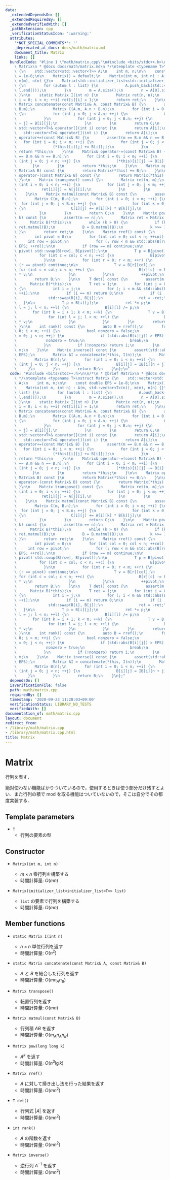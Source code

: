 ```yaml
---
data:
  _extendedDependsOn: []
  _extendedRequiredBy: []
  _extendedVerifiedWith: []
  _pathExtension: cpp
  _verificationStatusIcon: ':warning:'
  attributes:
    '*NOT_SPECIAL_COMMENTS*': ''
    _deprecated_at_docs: docs/math/matrix.md
    document_title: Matrix
    links: []
  bundledCode: "#line 1 \"math/matrix.cpp\"\n#include <bits/stdc++.h>\n\n/*\n * @brief\
    \ Matrix\n * @docs docs/math/matrix.md\n */\ntemplate <typename T>\nstruct Matrix\
    \ {\n    std::vector<std::vector<T>> A;\n    int m, n;\n\n    const double EPS\
    \ = 1e-8;\n\n    Matrix() = default;\n    Matrix(int m, int n) : A(m, std::vector<T>(n)),\
    \ m(m), n(n) {}\n    Matrix(std::initializer_list<std::initializer_list<T>> list)\
    \ {\n        for (auto& l : list) {\n            A.push_back(std::vector<T>(l.begin(),\
    \ l.end()));\n        }\n        m = A.size();\n        n = A[0].size();\n   \
    \ }\n\n    static Matrix I(int n) {\n        Matrix ret(n, n);\n        for (int\
    \ i = 0; i < n; ++i) ret[i][i] = 1;\n        return ret;\n    }\n\n    static\
    \ Matrix concatenate(const Matrix& A, const Matrix& B) {\n        assert(A.m ==\
    \ B.m);\n        Matrix C(A.m, A.n + B.n);\n        for (int i = 0; i < A.m; ++i)\
    \ {\n            for (int j = 0; j < A.n; ++j) {\n                C[i][j] = A[i][j];\n\
    \            }\n            for (int j = 0; j < B.n; ++j) {\n                C[i][A.n\
    \ + j] = B[i][j];\n            }\n        }\n        return C;\n    }\n\n    const\
    \ std::vector<T>& operator[](int i) const {\n        return A[i];\n    }\n\n \
    \   std::vector<T>& operator[](int i) {\n        return A[i];\n    }\n\n    Matrix&\
    \ operator+=(const Matrix& B) {\n        assert(m == B.m && n == B.n);\n     \
    \   for (int i = 0; i < m; ++i) {\n            for (int j = 0; j < n; ++j) {\n\
    \                (*this)[i][j] += B[i][j];\n            }\n        }\n       \
    \ return *this;\n    }\n\n    Matrix& operator-=(const Matrix& B) {\n        assert(m\
    \ == B.m && n == B.n);\n        for (int i = 0; i < m; ++i) {\n            for\
    \ (int j = 0; j < n; ++j) {\n                (*this)[i][j] -= B[i][j];\n     \
    \       }\n        }\n        return *this;\n    }\n\n    Matrix operator+(const\
    \ Matrix& B) const {\n        return Matrix(*this) += B;\n    }\n\n    Matrix\
    \ operator-(const Matrix& B) const {\n        return Matrix(*this) -= B;\n   \
    \ }\n\n    Matrix transpose() const {\n        Matrix ret(n, m);\n        for\
    \ (int i = 0; i < n; ++i) {\n            for (int j = 0; j < m; ++j) {\n     \
    \           ret[i][j] = A[j][i];\n            }\n        }\n        return ret;\n\
    \    }\n\n    Matrix matmul(const Matrix& B) const {\n        assert(n == B.m);\n\
    \        Matrix C(m, B.n);\n        for (int i = 0; i < m; ++i) {\n          \
    \  for (int j = 0; j < B.n; ++j) {\n                for (int k = 0; k < n; ++k)\
    \ {\n                    C[i][j] += A[i][k] * B[k][j];\n                }\n  \
    \          }\n        }\n        return C;\n    }\n\n    Matrix pow(long long\
    \ k) const {\n        assert(m == n);\n        Matrix ret = Matrix::I(n);\n  \
    \      Matrix B(*this);\n        while (k > 0) {\n            if (k & 1) ret =\
    \ ret.matmul(B);\n            B = B.matmul(B);\n            k >>= 1;\n       \
    \ }\n        return ret;\n    }\n\n    Matrix rref() const {\n        Matrix B(*this);\n\
    \        int pivot = 0;\n        for (int col = 0; col < n; ++col) {\n       \
    \     int row = pivot;\n            for (; row < m && std::abs(B[row][col]) <\
    \ EPS; ++rol);\n\n            if (row == m) continue;\n\n            if (row !=\
    \ pivot) std::swap(B[row], B[pivot]);\n\n            T p = B[pivot][col];\n  \
    \          for (int c = col; c < n; ++c) {\n                B[pivot][c] /= p;\n\
    \            }\n\n            for (int r = 0; r < m; ++r) {\n                if\
    \ (r == pivot) continue;\n\n                T v = B[r][col];\n               \
    \ for (int c = col; c < n; ++c) {\n                    B[r][c] -= B[pivot][c]\
    \ * v;\n                }\n            }\n\n            ++pivot;\n        }\n\
    \        return B;\n    }\n\n    T det() const {\n        assert(m == n);\n  \
    \      Matrix B(*this);\n        T ret = 1;\n        for (int j = 0; j < n; ++j)\
    \ {\n            int i = j;\n            for (; i < m && std::abs(B[i][j]) < EPS;\
    \ ++i);\n\n            if (i == m) return 0;\n\n            if (i != j) {\n  \
    \              std::swap(B[i], B[j]);\n                ret = -ret;\n         \
    \   }\n\n            T p = B[i][j];\n            ret *= p;\n            for (int\
    \ l = j; l < n; ++l) {\n                B[i][l] /= p;\n            }\n\n     \
    \       for (int k = i + 1; k < m; ++k) {\n                T v = B[k][j];\n  \
    \              for (int l = j; l < n; ++l) {\n                    B[k][l] -= B[i][l]\
    \ * v;\n                }\n            }\n        }\n        return ret;\n   \
    \ }\n\n    int rank() const {\n        auto B = rref();\n        for (int i =\
    \ 0; i < m; ++i) {\n            bool nonzero = false;\n            for (int j\
    \ = 0; j < n; ++j) {\n                if (std::abs(B[i][j]) > EPS) {\n       \
    \             nonzero = true;\n                    break;\n                }\n\
    \            }\n            if (!nonzero) return i;\n        }\n        return\
    \ m;\n    }\n\n    Matrix inverse() const {\n        assert(std::abs(det(A)) >\
    \ EPS);\n        Matrix AI = concatenate(*this, I(n));\n        Matrix Ib = rref(AI);\n\
    \        Matrix B(n);\n        for (int i = 0; i < n; ++i) {\n            for\
    \ (int j = 0; j < n; ++j) {\n                B[i][j] = IB[i][n + j];\n       \
    \     }\n        }\n        return B;\n    }\n};\n"
  code: "#include <bits/stdc++.h>\n\n/*\n * @brief Matrix\n * @docs docs/math/matrix.md\n\
    \ */\ntemplate <typename T>\nstruct Matrix {\n    std::vector<std::vector<T>>\
    \ A;\n    int m, n;\n\n    const double EPS = 1e-8;\n\n    Matrix() = default;\n\
    \    Matrix(int m, int n) : A(m, std::vector<T>(n)), m(m), n(n) {}\n    Matrix(std::initializer_list<std::initializer_list<T>>\
    \ list) {\n        for (auto& l : list) {\n            A.push_back(std::vector<T>(l.begin(),\
    \ l.end()));\n        }\n        m = A.size();\n        n = A[0].size();\n   \
    \ }\n\n    static Matrix I(int n) {\n        Matrix ret(n, n);\n        for (int\
    \ i = 0; i < n; ++i) ret[i][i] = 1;\n        return ret;\n    }\n\n    static\
    \ Matrix concatenate(const Matrix& A, const Matrix& B) {\n        assert(A.m ==\
    \ B.m);\n        Matrix C(A.m, A.n + B.n);\n        for (int i = 0; i < A.m; ++i)\
    \ {\n            for (int j = 0; j < A.n; ++j) {\n                C[i][j] = A[i][j];\n\
    \            }\n            for (int j = 0; j < B.n; ++j) {\n                C[i][A.n\
    \ + j] = B[i][j];\n            }\n        }\n        return C;\n    }\n\n    const\
    \ std::vector<T>& operator[](int i) const {\n        return A[i];\n    }\n\n \
    \   std::vector<T>& operator[](int i) {\n        return A[i];\n    }\n\n    Matrix&\
    \ operator+=(const Matrix& B) {\n        assert(m == B.m && n == B.n);\n     \
    \   for (int i = 0; i < m; ++i) {\n            for (int j = 0; j < n; ++j) {\n\
    \                (*this)[i][j] += B[i][j];\n            }\n        }\n       \
    \ return *this;\n    }\n\n    Matrix& operator-=(const Matrix& B) {\n        assert(m\
    \ == B.m && n == B.n);\n        for (int i = 0; i < m; ++i) {\n            for\
    \ (int j = 0; j < n; ++j) {\n                (*this)[i][j] -= B[i][j];\n     \
    \       }\n        }\n        return *this;\n    }\n\n    Matrix operator+(const\
    \ Matrix& B) const {\n        return Matrix(*this) += B;\n    }\n\n    Matrix\
    \ operator-(const Matrix& B) const {\n        return Matrix(*this) -= B;\n   \
    \ }\n\n    Matrix transpose() const {\n        Matrix ret(n, m);\n        for\
    \ (int i = 0; i < n; ++i) {\n            for (int j = 0; j < m; ++j) {\n     \
    \           ret[i][j] = A[j][i];\n            }\n        }\n        return ret;\n\
    \    }\n\n    Matrix matmul(const Matrix& B) const {\n        assert(n == B.m);\n\
    \        Matrix C(m, B.n);\n        for (int i = 0; i < m; ++i) {\n          \
    \  for (int j = 0; j < B.n; ++j) {\n                for (int k = 0; k < n; ++k)\
    \ {\n                    C[i][j] += A[i][k] * B[k][j];\n                }\n  \
    \          }\n        }\n        return C;\n    }\n\n    Matrix pow(long long\
    \ k) const {\n        assert(m == n);\n        Matrix ret = Matrix::I(n);\n  \
    \      Matrix B(*this);\n        while (k > 0) {\n            if (k & 1) ret =\
    \ ret.matmul(B);\n            B = B.matmul(B);\n            k >>= 1;\n       \
    \ }\n        return ret;\n    }\n\n    Matrix rref() const {\n        Matrix B(*this);\n\
    \        int pivot = 0;\n        for (int col = 0; col < n; ++col) {\n       \
    \     int row = pivot;\n            for (; row < m && std::abs(B[row][col]) <\
    \ EPS; ++rol);\n\n            if (row == m) continue;\n\n            if (row !=\
    \ pivot) std::swap(B[row], B[pivot]);\n\n            T p = B[pivot][col];\n  \
    \          for (int c = col; c < n; ++c) {\n                B[pivot][c] /= p;\n\
    \            }\n\n            for (int r = 0; r < m; ++r) {\n                if\
    \ (r == pivot) continue;\n\n                T v = B[r][col];\n               \
    \ for (int c = col; c < n; ++c) {\n                    B[r][c] -= B[pivot][c]\
    \ * v;\n                }\n            }\n\n            ++pivot;\n        }\n\
    \        return B;\n    }\n\n    T det() const {\n        assert(m == n);\n  \
    \      Matrix B(*this);\n        T ret = 1;\n        for (int j = 0; j < n; ++j)\
    \ {\n            int i = j;\n            for (; i < m && std::abs(B[i][j]) < EPS;\
    \ ++i);\n\n            if (i == m) return 0;\n\n            if (i != j) {\n  \
    \              std::swap(B[i], B[j]);\n                ret = -ret;\n         \
    \   }\n\n            T p = B[i][j];\n            ret *= p;\n            for (int\
    \ l = j; l < n; ++l) {\n                B[i][l] /= p;\n            }\n\n     \
    \       for (int k = i + 1; k < m; ++k) {\n                T v = B[k][j];\n  \
    \              for (int l = j; l < n; ++l) {\n                    B[k][l] -= B[i][l]\
    \ * v;\n                }\n            }\n        }\n        return ret;\n   \
    \ }\n\n    int rank() const {\n        auto B = rref();\n        for (int i =\
    \ 0; i < m; ++i) {\n            bool nonzero = false;\n            for (int j\
    \ = 0; j < n; ++j) {\n                if (std::abs(B[i][j]) > EPS) {\n       \
    \             nonzero = true;\n                    break;\n                }\n\
    \            }\n            if (!nonzero) return i;\n        }\n        return\
    \ m;\n    }\n\n    Matrix inverse() const {\n        assert(std::abs(det(A)) >\
    \ EPS);\n        Matrix AI = concatenate(*this, I(n));\n        Matrix Ib = rref(AI);\n\
    \        Matrix B(n);\n        for (int i = 0; i < n; ++i) {\n            for\
    \ (int j = 0; j < n; ++j) {\n                B[i][j] = IB[i][n + j];\n       \
    \     }\n        }\n        return B;\n    }\n};"
  dependsOn: []
  isVerificationFile: false
  path: math/matrix.cpp
  requiredBy: []
  timestamp: '2020-09-23 11:28:03+09:00'
  verificationStatus: LIBRARY_NO_TESTS
  verifiedWith: []
documentation_of: math/matrix.cpp
layout: document
redirect_from:
- /library/math/matrix.cpp
- /library/math/matrix.cpp.html
title: Matrix
---
```

# Matrix

行列を表す．

絶対使わない機能ばかりついているので，使用するときは使う部分だけ残すとよい．また行列の積で mod を取る機能はついていないので，そこは自分でその都度実装する．

## Template parameters

- `T`
    - 行列の要素の型

## Constructor

- `Matrix(int m, int n)`
    - $m \times n$ 零行列を構築する
    - 時間計算量: $O(mn)$

- `Matrix(initializer_list<initializer_list<T>> list)`
    - `list` の要素で行列を構築する
    - 時間計算量: $O(mn)$

## Member functions

- `static Matrix I(int n)`
    - $n \times n$ 単位行列を返す
    - 時間計算量: $O(n^2)$

- `static Matrix concatenate(const Matrix& A, const Matrix& B)`
    - $A$ と $B$ を結合した行列を返す
    - 時間計算量: $O(mn_A n_B)$

- `Matrix transpose()`
    - 転置行列を返す
    - 時間計算量: $O(mn)$

- `Matrix matmul(const Matrix& B)`
    - 行列積 $AB$ を返す
    - 時間計算量: $O(m_A n_A n_B)$

- `Matrix pow(long long k)`
    - $A^k$ を返す
    - 時間計算量: $O(n^3 \lg k)$

- `Matrix rref()`
    - $A$ に対して掃き出し法を行った結果を返す
    - 時間計算量: $O(mn^2)$

- `T det()`
    - 行列式 $|A|$ を返す
    - 時間計算量: $O(mn^2)$

- `int rank()`
    - $A$ の階数を返す
    - 時間計算量: $O(mn^2)$

- `Matrix inverse()`
    - 逆行列 $A^{-1}$ を返す
    - 時間計算量: $O(mn^2)$